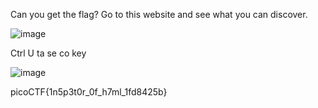Can you get the flag?
Go to this website and see what you can discover.


![image](https://github.com/yeuubonn2k4/Pico/assets/161863346/0a63b333-af7a-4603-aed8-efa0eae4512b)

Ctrl U ta se co key 

![image](https://github.com/yeuubonn2k4/Pico/assets/161863346/69dc38a6-2ac6-4c24-9655-2d140bf421f3)

picoCTF{1n5p3t0r_0f_h7ml_1fd8425b}
